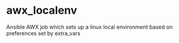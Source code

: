 # awx_localenv
Ansible AWX job which sets up a linux local environment based on preferences set by extra_vars 
